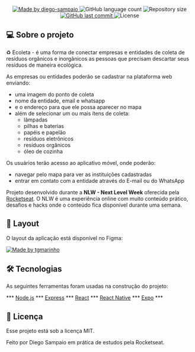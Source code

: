 <p align="center">
  <a href="https://github.com/diego-sampaio/">
    <img alt="Made by diego-sampaio" src="https://img.shields.io/badge/madeby-diego--sampaio-green">
  </a>
  
  <img alt="GitHub language count" src="https://img.shields.io/badge/languages-5-green">

  <img alt="Repository size" src="https://img.shields.io/github/repo-size/diego-sampaio/Semana-OmniStack-11.0">

  <a href="https://github.com/diego-sampaio/Semana-OmniStack-11.0/commits/master">
    <img alt="GitHub last commit" src="https://img.shields.io/github/last-commit/diego-sampaio/Semana-OmniStack-11.0">
  </a>
  
  <img alt="License" src="https://img.shields.io/badge/license-MIT-green">


## 💻 Sobre o projeto

♻️ Ecoleta - é uma forma de conectar empresas e entidades de coleta de resíduos orgânicos e inorgânicos as pessoas que precisam descartar seus resíduos de maneira ecológica.

As empresas ou entidades poderão se cadastrar na plataforma web enviando:
- uma imagem do ponto de coleta
- nome da entidade, email e whatsapp
- e o endereço para que ele possa aparecer no mapa
- além de selecionar um ou mais ítens de coleta: 
  - lâmpadas
  - pilhas e baterias
  - papéis e papelão
  - resíduos eletrônicos
  - resíduos orgânicos
  - óleo de cozinha

Os usuários terão acesso ao aplicativo móvel, onde poderão:
- navegar pelo mapa para ver as instituições cadastradas
- entrar em contato com a entidade através do E-mail ou do WhatsApp

Projeto desenvolvido durante a **NLW - Next Level Week** oferecida pela [Rocketseat](rs).
O NLW é uma experiência online com muito conteúdo prático, desafios e hacks onde o conteúdo fica disponível durante uma semana.


## 🎨 Layout

O layout da aplicação está disponível no Figma:

<a href="https://www.figma.com/file/1SxgOMojOB2zYT0Mdk28lB/Ecoleta?node-id=136%3A546">
  <img alt="Made by tgmarinho" src="https://img.shields.io/badge/Acessar%20Layout%20-Figma-%2304D361">
</a>

## 🛠 Tecnologias

As seguintes ferramentas foram usadas na construção do projeto:

*** [Node.js](https://nodejs.org/en/) *** [Express](https://expressjs.com/) *** [React](https://reactjs.org) *** [React Native](https://facebook.github.io/react-native/) *** [Expo](https://expo.io/) ***

## 📝 Licença

Esse projeto está sob a licença MIT.

Feito por Diego Sampaio em prática de estudos pela Rocketseat.
